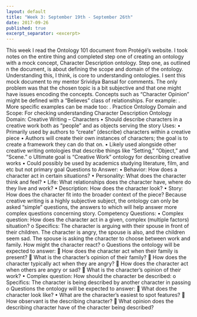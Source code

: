 ```yaml
---
layout: default
title: "Week 3: September 19th - September 26th"
date: 2017-09-26
published: true
excerpt_separator: <excerpt>
---
```

This week I read the Ontology 101 document from Protégé’s website. I took notes on the entire thing and completed step one of creating an ontology with a mock concept, Character Description ontology. <excerpt> Step one, as outlined n the document, is about defining the scope and domain of the ontology. Understanding this, I think, is core to understanding ontologies. I sent this mock document to my mentor Srividya Bansal for comments. The only problem was that the chosen topic is a bit subjective and that one might have issues encoding the concepts. Concepts such as “Character Opinion” might be defined with a “Believes” class of relationships. For example: <Character> <Believes> <Christianity>. More specific examples can be made too: <Character> <BelievesIsCute> <Dogs>.
Practice Ontology Domain and Scope: For checking understanding
Character Description Ontology
Domain: Creative Writing – Characters
•	Should describe characters in a creative work both as “people” and as objects serving the story
Uses:
•	Primarily used by authors to “create” (describe) characters within a creative piece
•	Authors will create their own instances of characters; the goal is to create a framework they can do that on.
•	Likely used alongside other creative writing ontologies that describe things like “Setting,” “Object,” and “Scene.”
o	Ultimate goal is “Creative Work” ontology for describing creative works
•	Could possibly be used by academics studying literature, film, and etc but not primary goal
Questions to Answer:
•	Behavior: How does a character act in certain situations?
•	Personality: What does the character think and feel?
•	Life: What relationships does the character have, where do they live and work?
•	Description: How does the character look?
•	Story: How does the character fit into the broader context of the piece?
Because creative writing is a highly subjective subject, the ontology can only be asked “simple” questions, the answers to which will help answer more complex questions concerning story.
Competency Questions:
•	Complex question: How does the character act in a given, complex (multiple factors) situation?
o	Specifics: The character is arguing with their spouse in front of their children. The character is angry, the spouse is also, and the children seem sad. The spouse is asking the character to choose between work and family. How might the character react?
o	Questions the ontology will be expected to answer:
	How does the character act when their family is present? 
	What is the character’s opinion of their family?
	How does the character typically act when they are angry?
	How does the character act when others are angry or sad?
	What is the character’s opinion of their work?
•	Complex question: How should the character be described:
o	Specifics: The character is being described by another character in passing
o	Questions the ontology will be expected to answer:
	What does the character look like?
•	What are the character’s easiest to spot features?
	How observant is the describing character?
	What opinion does the describing character have of the character being described?
